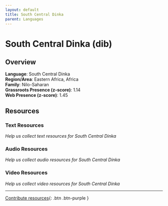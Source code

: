 ```yaml
---
layout: default
title: South Central Dinka
parent: Languages
---
```


# South Central Dinka (dib)

## Overview

**Language**: South Central Dinka  
**Region/Area**: Eastern Africa, Africa  
**Family**: Nilo-Saharan  
**Grassroots Presence (z-score)**: 1.14  
**Web Presence (z-score)**: 1.45  

## Resources

### Text Resources
*Help us collect text resources for South Central Dinka*

### Audio Resources
*Help us collect audio resources for South Central Dinka*

### Video Resources
*Help us collect video resources for South Central Dinka*

---

[Contribute resources](https://forms.office.com/e/1SfLJx3u1r){: .btn .btn-purple }
